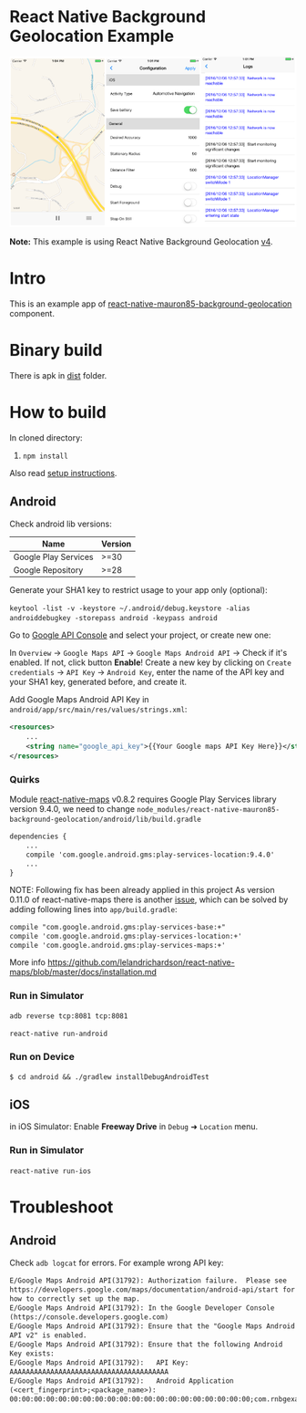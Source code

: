 # React Native Background Geolocation Example

![Screenshot](/screenshot.png)

**Note:** This example is using React Native Background Geolocation [v4](https://github.com/mauron85/react-native-background-geolocation/tree/next).

# Intro

This is an example app of [react-native-mauron85-background-geolocation](https://www.npmjs.com/package/react-native-mauron85-background-geolocation) component.

# Binary build

There is apk in [dist](/dist) folder.

# How to build

In cloned directory:

1. `npm install`

Also read [setup instructions](https://www.npmjs.com/package/react-native-mauron85-background-geolocation).

## Android

Check android lib versions:

| Name                       | Version |
|----------------------------|---------|
| Google Play Services       | >=30    |
| Google Repository          | >=28    |

Generate your SHA1 key to restrict usage to your app only (optional):

`keytool -list -v -keystore ~/.android/debug.keystore -alias androiddebugkey -storepass android -keypass android`

Go to [Google API Console](https://console.developers.google.com) and select your project, or create new one:

In `Overview` -> `Google Maps API` -> `Google Maps Android API` -> Check if it's enabled. If not, click button **Enable**!
Create a new key by clicking on `Create credentials` -> `API Key` -> `Android Key`, enter the name of the API key and your SHA1 key, generated before, and create it.

Add Google Maps Android API Key in `android/app/src/main/res/values/strings.xml`:

```xml
<resources>
    ...
    <string name="google_api_key">{{Your Google maps API Key Here}}</string>
</resources>
```

### Quirks

Module [react-native-maps](https://github.com/lelandrichardson/react-native-maps) v0.8.2 requires Google Play Services library version 9.4.0, we need to change
`node_modules/react-native-mauron85-background-geolocation/android/lib/build.gradle`

```
dependencies {
    ...
    compile 'com.google.android.gms:play-services-location:9.4.0'
    ...
}
```

NOTE: Following fix has been already applied in this project
As version 0.11.0 of react-native-maps there is another [issue](https://github.com/airbnb/react-native-maps/issues/669),
which can be solved by adding following lines into `app/build.gradle`:

```
compile "com.google.android.gms:play-services-base:+"
compile 'com.google.android.gms:play-services-location:+'
compile 'com.google.android.gms:play-services-maps:+'
```

More info https://github.com/lelandrichardson/react-native-maps/blob/master/docs/installation.md

### Run in Simulator

`adb reverse tcp:8081 tcp:8081`

`react-native run-android`

### Run on Device

```
$ cd android && ./gradlew installDebugAndroidTest
```

## iOS

in iOS Simulator:
Enable **Freeway Drive** in `Debug` ➜ `Location` menu.

### Run in Simulator

`react-native run-ios`


# Troubleshoot

## Android

Check `adb logcat` for errors. For example wrong API key:

```
E/Google Maps Android API(31792): Authorization failure.  Please see https://developers.google.com/maps/documentation/android-api/start for how to correctly set up the map.
E/Google Maps Android API(31792): In the Google Developer Console (https://console.developers.google.com)
E/Google Maps Android API(31792): Ensure that the "Google Maps Android API v2" is enabled.
E/Google Maps Android API(31792): Ensure that the following Android Key exists:
E/Google Maps Android API(31792): 	API Key: AAAAAAAAAAAAAAAAAAAAAAAAAAAAAAAAAAAAAAA                                             
E/Google Maps Android API(31792): 	Android Application (<cert_fingerprint>;<package_name>): 00:00:00:00:00:00:00:00:00:00:00:00:00:00:00:00:00:00:00:00;com.rnbgexample
```
